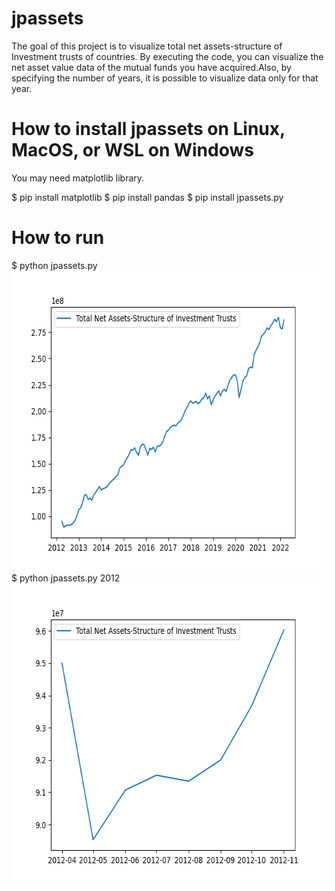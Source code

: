 # jpassets
The goal of this project is to visualize total net assets-structure of Investment trusts of countries.
By executing the code, you can visualize the net asset value data of the mutual funds you have acquired.Also, by specifying the number of years, it is possible to visualize data only for that year.

# How to install jpassets on Linux, MacOS, or WSL on Windows
You may need matplotlib library.

$ pip install matplotlib
$ pip install pandas
$ pip install jpassets.py


# How to run 
$ python jpassets.py
<img src='https://github.com/YasuharaKosuke/jpassets/blob/main/Figure_1.png' height=480 width=640>
$ python jpassets.py 2012
<img src='https://github.com/YasuharaKosuke/jpassets/blob/main/Figure_2.png' height=480 width=640>

